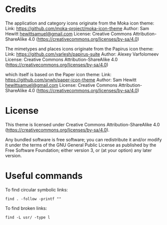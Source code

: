 
Credits
=======

The application and category icons originate from the Moka icon theme:
	Link: https://github.com/moka-project/moka-icon-theme
	Author: Sam Hewitt <hewittsamuel@gmail.com>
	License: Creative Commons Attribution-ShareAlike 4.0 (https://creativecommons.org/licenses/by-sa/4.0)

The mimetypes and places icons originate from the Papirus icon theme:
	Link: https://github.com/varlesh/papirus-suite
	Author: Alexey Varfolomeev
	License: Creative Commons Attribution-ShareAlike 4.0 (https://creativecommons.org/licenses/by-sa/4.0)

which itself is based on the Paper icon theme:
	Link: https://github.com/snwh/paper-icon-theme
	Author: Sam Hewitt <hewittsamuel@gmail.com>
	License: Creative Commons Attribution-ShareAlike 4.0 (https://creativecommons.org/licenses/by-sa/4.0)

License
=======

This theme is licensed under Creative Commons Attribution-ShareAlike 4.0 (https://creativecommons.org/licenses/by-sa/4.0).

Any bundled software is free software; you can redistribute it and/or modify it under the terms of the GNU General Public License as published by the Free Software Foundation; either version 3, or (at your option) any later version.

Useful commands
===============

To find circular symbolic links:

	find . -follow -printf ""

To find broken links:

	find -L usr/ -type l
